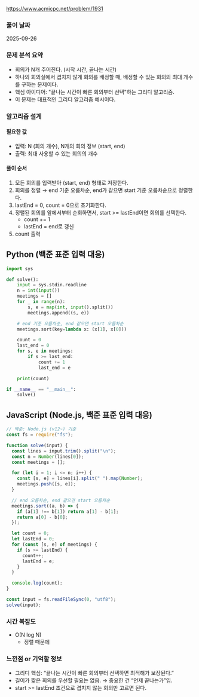 https://www.acmicpc.net/problem/1931

### 풀이 날짜

2025-09-26

### 문제 분석 요약

- 회의가 N개 주어진다. (시작 시간, 끝나는 시간)
- 하나의 회의실에서 겹치지 않게 회의를 배정할 때, 배정할 수 있는 회의의 최대 개수를 구하는 문제이다.
- 핵심 아이디어: "끝나는 시간이 빠른 회의부터 선택"하는 그리디 알고리즘.
- 이 문제는 대표적인 그리디 알고리즘 예시이다.

### 알고리즘 설계

#### 필요한 값

- 입력: N (회의 개수), N개의 회의 정보 (start, end)
- 출력: 최대 사용할 수 있는 회의의 개수

#### 풀이 순서

1. 모든 회의를 입력받아 (start, end) 형태로 저장한다.
2. 회의를 정렬 → end 기준 오름차순, end가 같으면 start 기준 오름차순으로 정렬한다.
3. lastEnd = 0, count = 0으로 초기화한다.
4. 정렬된 회의를 앞에서부터 순회하면서, start >= lastEnd이면 회의를 선택한다.
   - count += 1
   - lastEnd = end로 갱신
5. count 출력

## Python (백준 표준 입력 대응)

```python
import sys

def solve():
    input = sys.stdin.readline
    n = int(input())
    meetings = []
    for _ in range(n):
        s, e = map(int, input().split())
        meetings.append((s, e))

    # end 기준 오름차순, end 같으면 start 오름차순
    meetings.sort(key=lambda x: (x[1], x[0]))

    count = 0
    last_end = 0
    for s, e in meetings:
        if s >= last_end:
            count += 1
            last_end = e

    print(count)

if __name__ == "__main__":
    solve()
```

## JavaScript (Node.js, 백준 표준 입력 대응)

```javascript
// 백준: Node.js (v12~) 기준
const fs = require("fs");

function solve(input) {
  const lines = input.trim().split("\n");
  const n = Number(lines[0]);
  const meetings = [];

  for (let i = 1; i <= n; i++) {
    const [s, e] = lines[i].split(" ").map(Number);
    meetings.push([s, e]);
  }

  // end 오름차순, end 같으면 start 오름차순
  meetings.sort((a, b) => {
    if (a[1] !== b[1]) return a[1] - b[1];
    return a[0] - b[0];
  });

  let count = 0;
  let lastEnd = 0;
  for (const [s, e] of meetings) {
    if (s >= lastEnd) {
      count++;
      lastEnd = e;
    }
  }

  console.log(count);
}

const input = fs.readFileSync(0, "utf8");
solve(input);
```

### 시간 복잡도

- O(N log N)
  - 정렬 때문에

### 느낀점 or 기억할 정보

- 그리디 핵심: “끝나는 시간이 빠른 회의부터 선택하면 최적해가 보장된다.”
- 길이가 짧은 회의를 우선할 필요는 없음. → 중요한 건 “언제 끝나는가”임.
- start >= lastEnd 조건으로 겹치지 않는 회의만 고르면 된다.
